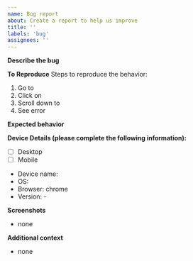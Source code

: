 ```yaml
---
name: Bug report
about: Create a report to help us improve
title: ''
labels: 'bug'
assignees: ''
---
```


**Describe the bug**

<!-- A clear and concise description of what the bug is. -->

**To Reproduce**
Steps to reproduce the behavior:

1. Go to
2. Click on
3. Scroll down to
4. See error

**Expected behavior**

<!-- A clear and concise description of what you expected to happen. -->

**Device Details (please complete the following information):**

- [ ] Desktop
- [ ] Mobile

- Device name:
- OS:
- Browser: chrome
- Version: -

**Screenshots**

<!-- If applicable, add screenshots to help explain your problem. -->

- none

**Additional context**

<!-- Add any other context about the problem here. -->

- none
